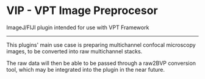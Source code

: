 # VIP - VPT Image Preprocesor

ImageJ/FIJI plugin intended for use with VPT Framework

---
This plugins' main use case is preparing multichannel confocal microscopy images, to be converted into raw multichannel stacks.

The raw data will then be able to be passed through a raw2BVP conversion tool, which may be integrated into the plugin in the near future.